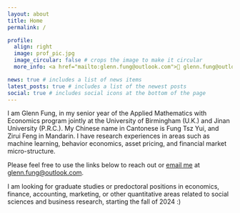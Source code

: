 ```yaml
---
layout: about
title: Home
permalink: /

profile:
  align: right
  image: prof_pic.jpg
  image_circular: false # crops the image to make it circular
  more_info: <a href="mailto:glenn.fung@outlook.com">📧 glenn.fung@outlook.com</a>

news: true # includes a list of news items
latest_posts: true # includes a list of the newest posts
social: true # includes social icons at the bottom of the page
---
```


I am Glenn Fung, in my senior year of the Applied Mathematics with Economics program jointly at the University of Birmingham (U.K.) and Jinan University (P.R.C.). My Chinese name in Cantonese is Fung Tsz Yui, and Zirui Feng in Mandarin. I have research experiences in areas such as machine learning, behavior economics, asset pricing, and financial market micro-structure.

Please feel free to use the links below to reach out or [email me](mailto:glenn.fung@outlook.com) at glenn.fung@outlook.com. 

I am looking for graduate studies or predoctoral positions in economics, finance, accounting, marketing, or other quantitative areas related to social sciences and business research, starting the fall of 2024 :)
